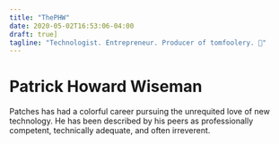 ```yaml
---
title: "ThePHW"
date: 2020-05-02T16:53:06-04:00
draft: true]
tagline: "Technologist. Entrepreneur. Producer of tomfoolery. 🍻"
---
```

# Patrick Howard Wiseman
Patches has had a colorful career pursuing the unrequited love of new technology. He has been described by his peers as professionally competent, technically adequate, and often irreverent. 
